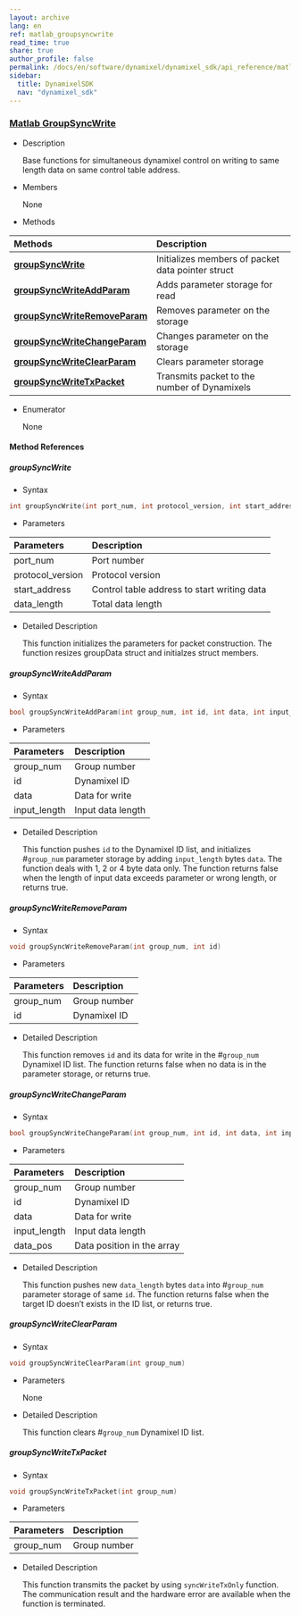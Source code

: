 ```yaml
---
layout: archive
lang: en
ref: matlab_groupsyncwrite
read_time: true
share: true
author_profile: false
permalink: /docs/en/software/dynamixel/dynamixel_sdk/api_reference/matlab/matlab_groupsyncwrite/
sidebar:
  title: DynamixelSDK
  nav: "dynamixel_sdk"
---
```


<div style="counter-reset: h1 6"></div>
<div style="counter-reset: h2 6"></div>
<div style="counter-reset: h3 2"></div>

<!--[dummy Header 1]>
  <h1 id="api-reference"><a href="#api-reference">API Reference</a></h1>
  <h2 id="matlab"><a href="#matlab">Matlab</a></h2>
<![end dummy Header 1]-->

### [Matlab GroupSyncWrite](#matlab-groupsyncwrite)

- Description

  Base functions for simultaneous dynamixel control on writing to same length data on same control table address.

- Members

  None


- Methods

| Methods                                                      | Description                                       |
|:-------------------------------------------------------------|:--------------------------------------------------|
| **[groupSyncWrite](#groupsyncwrite)**                        | Initializes members of packet data pointer struct |
| **[groupSyncWriteAddParam](#groupsyncwrite_addparam)**       | Adds parameter storage for read                   |
| **[groupSyncWriteRemoveParam](#groupsyncwrite_removeparam)** | Removes parameter on the storage                  |
| **[groupSyncWriteChangeParam](#groupsyncwrite_changeparam)** | Changes parameter on the storage                  |
| **[groupSyncWriteClearParam](#groupsyncwrite_clearparam)**   | Clears parameter storage                          |
| **[groupSyncWriteTxPacket](#groupsyncwrite_txpacket)**       | Transmits packet to the number of Dynamixels      |



- Enumerator

  None

#### Method References

##### groupSyncWrite
- Syntax
```c
int groupSyncWrite(int port_num, int protocol_version, int start_address, int data_length)
```
- Parameters

| Parameters       | Description                                 |
|:-----------------|:--------------------------------------------|
| port_num         | Port number                                 |
| protocol_version | Protocol version                            |
| start_address    | Control table address to start writing data |
| data_length      | Total data length                           |

- Detailed Description

   This function initializes the parameters for packet construction. The function resizes groupData struct and initialzes struct members.


##### groupSyncWriteAddParam
- Syntax
```c
bool groupSyncWriteAddParam(int group_num, int id, int data, int input_length)
```
- Parameters

| Parameters   | Description       |
|:-------------|:------------------|
| group_num    | Group number      |
| id           | Dynamixel ID      |
| data         | Data for write    |
| input_length | Input data length |

- Detailed Description

   This function pushes `id` to the Dynamixel ID list, and initializes #`group_num` parameter storage by adding `input_length` bytes `data`. The function deals with 1, 2 or 4 byte data only. The function returns false when the length of input data exceeds parameter or wrong length, or returns true.


##### groupSyncWriteRemoveParam
- Syntax
```c
void groupSyncWriteRemoveParam(int group_num, int id)
```
- Parameters

| Parameters | Description  |
|:-----------|:-------------|
| group_num  | Group number |
| id         | Dynamixel ID |

- Detailed Description

   This function removes `id` and its data for write in the #`group_num` Dynamixel ID list. The function returns false when no data is in the parameter storage, or returns true.


##### groupSyncWriteChangeParam
- Syntax
```c
bool groupSyncWriteChangeParam(int group_num, int id, int data, int input_length, int data_pos)
```
- Parameters

| Parameters   | Description                |
|:-------------|:---------------------------|
| group_num    | Group number               |
| id           | Dynamixel ID               |
| data         | Data for write             |
| input_length | Input data length          |
| data_pos     | Data position in the array |

- Detailed Description

   This function pushes new `data_length` bytes `data` into #`group_num` parameter storage of same `id`. The function returns false when the target ID doesn’t exists in the ID list, or returns true.


##### groupSyncWriteClearParam
- Syntax
```c
void groupSyncWriteClearParam(int group_num)
```
- Parameters

   None

- Detailed Description

   This function clears #`group_num` Dynamixel ID list.


##### groupSyncWriteTxPacket
- Syntax
```c
void groupSyncWriteTxPacket(int group_num)
```
- Parameters

| Parameters | Description  |
|:-----------|:-------------|
| group_num  | Group number |

- Detailed Description

   This function transmits the packet by using `syncWriteTxOnly` function. The communication result and the hardware error are available when the function is terminated.
